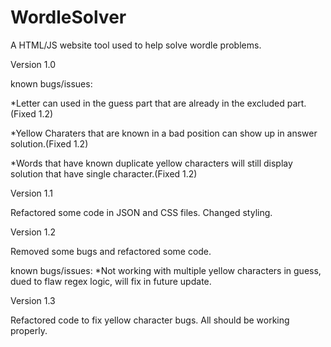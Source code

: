# WordleSolver

A HTML/JS website tool used to help solve wordle problems.

Version 1.0

known bugs/issues:

\*Letter can used in the guess part that are already in the excluded part.(Fixed 1.2)

\*Yellow Charaters that are known in a bad position can show up in answer solution.(Fixed 1.2)

\*Words that have known duplicate yellow characters will still display solution that have single character.(Fixed 1.2)

Version 1.1

Refactored some code in JSON and CSS files. Changed styling.

Version 1.2

Removed some bugs and refactored some code.

known bugs/issues: \*Not working with multiple yellow characters in guess, dued to flaw regex logic, will fix in future update.

Version 1.3

Refactored code to fix yellow character bugs. All should be working properly.
